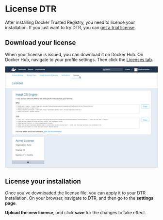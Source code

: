 <!--[metadata]>
+++
aliases = ["/docker-trusted-registry/license/"]
title = "License DTR"
description = "Learn how to license your Docker Trusted Registry installation."
keywords = ["docker, dtr, install, license"]
[menu.main]
parent="workw_dtr_install"
weight=31
+++
<![end-metadata]-->


# License DTR

After installing Docker Trusted Registry, you need to license your installation.
If you just want to try DTR, you can
[get a trial license](https://www.docker.com/pricing).


## Download your license

When your license is issued, you can download it on Docker Hub. On Docker Hub,
navigate to your profile settings. Then click the
[Licenses tab](https://hub.docker.com/account/licenses/).

![](../images/get-license-2.png)


## License your installation

Once you've downloaded the license file, you can apply it to your DTR
installation. On your browser, navigate to DTR, and then go to the **settings
page**.

<!-- TODO: add screenshot -->

**Upload the new license**, and click **save** for the changes to take effect.

